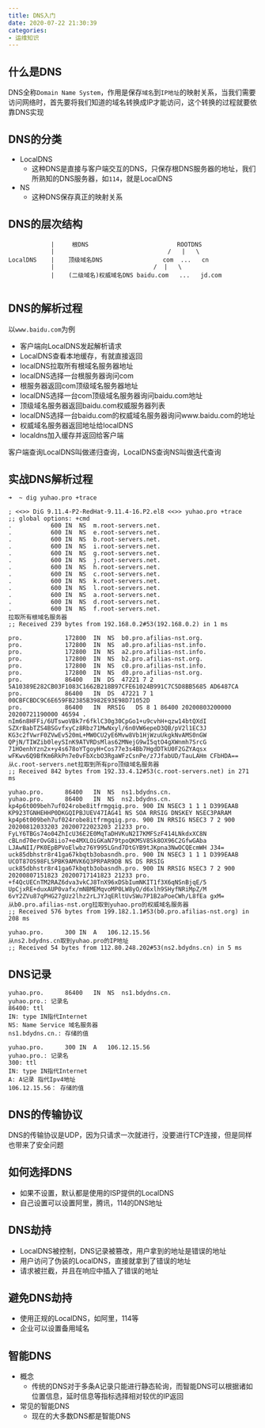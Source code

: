 ```yaml
---
title: DNS入门
date: 2020-07-22 21:30:39
categories:
- 运维知识
---
```


## 什么是DNS
DNS全称`Domain Name System`，作用是保存`域名`到`IP地址`的映射关系，当我们需要访问网络时，首先要将我们知道的域名转换成IP才能访问，这个转换的过程就要依靠DNS实现

## DNS的分类
- LocalDNS 
    - 这种DNS是直接与客户端交互的DNS，只保存根DNS服务器的地址，我们所熟知的DNS服务器，如`114`，就是LocalDNS
- NS
  - 这种DNS保存真正的映射关系


## DNS的层次结构
```text
            |     根DNS                         ROOTDNS
            |                                /   |   \
LocalDNS    |    顶级域名DNS                 com  ...   cn      
            |                            /  |   \
            |    (二级域名)权威域名DNS baidu.com   ...   jd.com            


```

## DNS的解析过程
以`www.baidu.com`为例
- 客户端向LocalDNS发起解析请求
- LocalDNS查看本地缓存，有就直接返回
- localDNS拉取所有根域名服务器地址
- localDNS选择一台根服务器询问com
- 根服务器返回com顶级域名服务器地址
- localDNS选择一台com顶级域名服务器询问baidu.com地址
- 顶级域名服务器返回baidu.com权威服务器列表
- localDNS选择一台baidu.com的权威域名服务器询问www.baidu.com的地址
- 权威域名服务器返回地址给localDNS
- localdns加入缓存并返回给客户端

客户端查询LocalDNS叫做递归查询，LocalDNS查询NS叫做迭代查询

## 实战DNS解析过程
```text
➜  ~ dig yuhao.pro +trace

; <<>> DiG 9.11.4-P2-RedHat-9.11.4-16.P2.el8 <<>> yuhao.pro +trace
;; global options: +cmd
.			600	IN	NS	m.root-servers.net.
.			600	IN	NS	e.root-servers.net.
.			600	IN	NS	b.root-servers.net.
.			600	IN	NS	i.root-servers.net.
.			600	IN	NS	g.root-servers.net.
.			600	IN	NS	j.root-servers.net.
.			600	IN	NS	h.root-servers.net.
.			600	IN	NS	c.root-servers.net.
.			600	IN	NS	k.root-servers.net.
.			600	IN	NS	l.root-servers.net.
.			600	IN	NS	a.root-servers.net.
.			600	IN	NS	d.root-servers.net.
.			600	IN	NS	f.root-servers.net.
拉取所有根域名服务器
;; Received 239 bytes from 192.168.0.2#53(192.168.0.2) in 1 ms 

pro.			172800	IN	NS	b0.pro.afilias-nst.org.
pro.			172800	IN	NS	a0.pro.afilias-nst.info.
pro.			172800	IN	NS	a2.pro.afilias-nst.info.
pro.			172800	IN	NS	b2.pro.afilias-nst.org.
pro.			172800	IN	NS	c0.pro.afilias-nst.info.
pro.			172800	IN	NS	d0.pro.afilias-nst.org.
pro.			86400	IN	DS	47221 7 2 5A10389E282CB03F1083C1662B218B97CFE61024B991C7C5D8BB5685 AD6487CA
pro.			86400	IN	DS	47221 7 1 00CBFCBDC9C6E659FB2385B3982E93E98D71052D
pro.			86400	IN	RRSIG	DS 8 1 86400 20200803200000 20200721190000 46594 . nIm6n8HFFi/6UTswoVBk7r6fklC30g30CpGo1+u9cvhH+qzw14btQXdI SZXrBabTZS4BSGvfxyCz8Rbz71MwNxyl/6n0VW6epeD3QB/pV2l1EC3J KG3c2fVwrF0ZVwEv520mL+MW0CU2yE6Mvw8Vb1HjWzuUkgkNvAMS0nGW QPjN/TIWZib0leySInK9ATVRDsMlas62MNejG9wI5qtO4gXWnmh7SrcG 71HOenhYzn2x+y4s678oYTgoyH+Cos77e3s4Bb7HgdDTkU0F2GZYAqsx wFKwv6Q9BfKm6RkPn7e0vFbXcbO3RgaWFzCsnPe/z7JfabUD/TauLAHm CFbHDA==
从c.root-servers.net拉取到所有pro顶级域名服务器
;; Received 842 bytes from 192.33.4.12#53(c.root-servers.net) in 271 ms

yuhao.pro.		86400	IN	NS	ns1.bdydns.cn.
yuhao.pro.		86400	IN	NS	ns2.bdydns.cn.
kp4p6t009beh7uf024robe8itfrmgqig.pro. 900 IN NSEC3 1 1 1 D399EAAB KP923TGNHEHHP0DKGQIPBJUEV47IAG41 NS SOA RRSIG DNSKEY NSEC3PARAM
kp4p6t009beh7uf024robe8itfrmgqig.pro. 900 IN RRSIG NSEC3 7 2 900 20200812033203 20200722023203 21233 pro. FyLY6TBGs74o04ZhIcU36E2E0MqTaDHVKuN2I7KMFSzF414LNkdxXC8N cBLnd70erOvG8iio7+e4MXLOiGKaN79tpoQKMSV8Sk8OX96C2GfwGAba LJAwNII/PK0EpBPVoElwbz76Y995LGnd7DtGYB9tJKpna3NwOCQEcmWH J34=
uck85dbhstr8r41ga67kbqtb3obasndh.pro. 900 IN NSEC3 1 1 1 D399EAAB UCOT87OS98FL5PBK9AMVK6Q3PRPAR9DB NS DS RRSIG
uck85dbhstr8r41ga67kbqtb3obasndh.pro. 900 IN RRSIG NSEC3 7 2 900 20200807151823 20200717141823 21233 pro. +f4QcUECnTM2RAZ6dva3vkCJ8TnX96xDSbIumNKIT1f3X6qNSnBjqE/5 UpCjxRE+duxAUP0vafx/mNBMEMqvoMP0LW8yO/d6xlh9SHyfNRiMpZ/M 6vY2ZVu87qPHG27gUz2lhz2rLJYJqERltUvSWu7P1B2aPoeCWh/L8fEa gxM=
从b0.pro.afilias-nst.org拉取到yuhao.pro的权威域名服务器
;; Received 576 bytes from 199.182.1.1#53(b0.pro.afilias-nst.org) in 208 ms

yuhao.pro.		300	IN	A	106.12.15.56
从ns2.bdydns.cn取到yuhao.pro的IP地址
;; Received 54 bytes from 112.80.248.202#53(ns2.bdydns.cn) in 5 ms
```

## DNS记录
```text
yuhao.pro.		86400	IN	NS	ns1.bdydns.cn.
yuhao.pro.: 记录名
86400: ttl
IN: type IN指代Internet
NS: Name Service 域名服务器
ns1.bdydns.cn.: 存储的值

yuhao.pro.		300	IN	A	106.12.15.56
yuhao.pro.: 记录名
300: ttl
IN: type IN指代Internet
A: A记录 指代Ipv4地址
106.12.15.56： 存储的值
```

## DNS的传输协议
DNS的传输协议是UDP，因为只请求一次就进行，没要进行TCP连接，但是同样也带来了安全问题


## 如何选择DNS
- 如果不设置，默认都是使用的ISP提供的LocalDNS
- 自己设置可以设置阿里，腾讯，114的DNS地址

## DNS劫持
- LocalDNS被控制，DNS记录被篡改，用户拿到的地址是错误的地址
- 用户访问了伪装的LocalDNS，直接就拿到了错误的地址
- 请求被拦截，并且在响应中插入了错误的地址

## 避免DNS劫持
- 使用正规的LocalDNS，如阿里，114等
- 企业可以设置备用域名


## 智能DNS
- 概念
  - 传统的DNS对于多条A记录只能进行静态轮询，而智能DNS可以根据诸如位置信息，延时信息等指标选择相对较优的IP返回
- 常见的智能DNS
  - 现在的大多数DNS都是智能DNS
